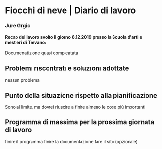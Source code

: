 # Fiocchi di neve | Diario di lavoro
### Jure Grgic

#### Recap del lavoro svolto il giorno 6.12.2019 presso la Scuola d'arti e mestieri di Trevano:
Documenatizione quasi compleatata

##  Problemi riscontrati e soluzioni adottate
nessun problema

##  Punto della situazione rispetto alla pianificazione
Sono al limite, ma dovrei riuscire a finire almeno le cose più importanti

## Programma di massima per la prossima giornata di lavoro
 finire il programma
 finire la documentazione
 fare il sito (opzionale)
